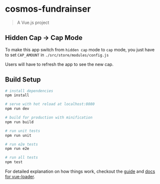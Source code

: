 # cosmos-fundrainser

> A Vue.js project

## Hidden Cap -> Cap Mode

To make this app switch from `hidden cap` mode to `cap` mode, you just have to set `CAP_AMOUNT` in `./src/store/modules/config.js`

Users will have to refresh the app to see the new cap.

## Build Setup

``` bash
# install dependencies
npm install

# serve with hot reload at localhost:8080
npm run dev

# build for production with minification
npm run build

# run unit tests
npm run unit

# run e2e tests
npm run e2e

# run all tests
npm test
```

For detailed explanation on how things work, checkout the [guide](http://vuejs-templates.github.io/webpack/) and [docs for vue-loader](http://vuejs.github.io/vue-loader).
